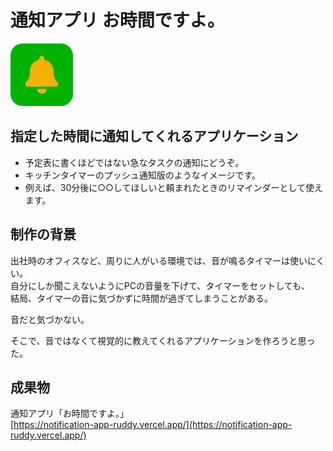 # 通知アプリ お時間ですよ。

<img src='/public/logo192.png' height='100'><br />

## 指定した時間に通知してくれるアプリケーション
- 予定表に書くほどではない急なタスクの通知にどうぞ。
- キッチンタイマーのプッシュ通知版のようなイメージです。
- 例えば、30分後に○○してほしいと頼まれたときのリマインダーとして使えます。

## 制作の背景
出社時のオフィスなど、周りに人がいる環境では、音が鳴るタイマーは使いにくい。<br />
自分にしか聞こえないようにPCの音量を下げて、タイマーをセットしても、<br />
結局、タイマーの音に気づかずに時間が過ぎてしまうことがある。<br />

音だと気づかない。

そこで、音ではなくて視覚的に教えてくれるアプリケーションを作ろうと思った。

## 成果物
通知アプリ「お時間ですよ。」<br />
[https://notification-app-ruddy.vercel.app/](https://notification-app-ruddy.vercel.app/)<br />
